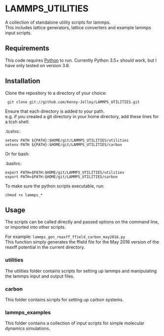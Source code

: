 # LAMMPS_UTILITIES
A collection of standalone utility scripts for lammps.  
This includes lattice generators, lattice converters and example lammps input scripts.


## Requirements

This code requires [Python](http://www.python.org) to run. Currently Python 3.5+ should work, but I have only tested on version 3.8. 


## Installation

Clone the repository to a directory of your choice:
~~~
 git clone git://github.com/Kenny-Jolley/LAMMPS_UTILITIES.git
~~~
Ensure that each directory is added to your path.  
e.g. if you created a git directory in your home directory, add these lines for a tcsh shell:

.tcshrc:  
~~~
setenv PATH ${PATH}:$HOME/git/LAMMPS_UTILITIES/utilities
setenv PATH ${PATH}:$HOME/git/LAMMPS_UTILITIES/carbon
~~~
Or for bash:

.bashrc:  
~~~
export PATH=$PATH:$HOME/git/LAMMPS_UTILITIES/utilities
export PATH=$PATH:$HOME/git/LAMMPS_UTILITIES/carbon
~~~
To make sure the python scripts executable, run:  
~~~
chmod +x lammps_*
~~~

## Usage

The scripts can be called directly and passed options on the command line, or imported into other scripts.

For example:
`lammps_gen_reaxff_ffield_carbon_may2016.py`  
This function simply generates the ffield file for the May 2016 version of the reaxff potential in the current directory.

### utilities

The utilities folder contains scripts for setting up lammps and manipulating the lammps input and output files.

### carbon

This folder contains scripts for setting up carbon systems.

### lammps_examples

This folder contains a collection of input scripts for simple molecular dynamics simulations.

